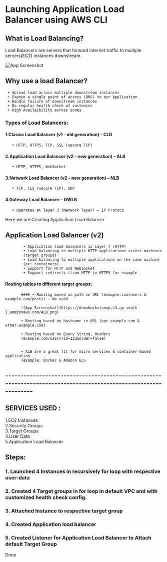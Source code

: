
# Launching Application Load Balancer using AWS CLI


## What is Load Balancing?
Load Balancers are servers that forward internet traffic to multiple servers(EC2) instances downstream.

![App Screenshot](https://demobucketanup.s3.ap-south-1.amazonaws.com/load_balancer.png)



## Why use a load Balancer?
     + Spread load across multiple downstream instances
     + Expose a single point of access (DNS) to our Application
     + Handle failure of downstream instances
     + Do regular health check of instances
     + High Availaibility across zones



### Types of Load Balancers:

 #### 1.Classic Load Balancer (v1 - old generation) - CLB
       • HTTP, HTTPS, TCP, SSL (secure TCP)
#### 2.Application Load Balancer (v2 - new generation) – ALB
       • HTTP, HTTPS, WebSocket
#### 3.Network Load Balancer (v2 - new generation) – NLB 
       • TCP, TLS (secure TCP), UDP
#### 4.Gateway Load Balancer – GWLB 
       • Operates at layer 3 (Network layer) – IP Protoco

Here we are Creating Application Load Balancer



## Application Load Balancer (v2)
            • Application load balancers is Layer 7 (HTTP)          
            • Load balancing to multiple HTTP applications across machines 
            (target groups)                  
            • Load balancing to multiple applications on the same machine 
            (ex: containers)                                                    
            • Support for HTTP and WebSocket                                        
            • Support redirects (from HTTP to HTTPS for example
  


#### Routing tables to different target groups:

           #### • Routing based on path in URL (example.com/users & example.com/posts) - We used

           ![App Screenshot](https://demobucketanup.s3.ap-south-1.amazonaws.com/ALB.png)

           • Routing based on hostname in URL (one.example.com & other.example.com)

           • Routing based on Query String, Headers 
           (example.com/users?id=123&order=false)


           • ALB are a great fit for micro services & container-based application 
           (example: Docker & Amazon ECS




## ---------------------------------------------------------------------------------------------------------------
## SERVICES USED :

1.EC2 Instances  
2.Security Groups  
3.Target Groups  
4.User Data  
5.Application Load Balancer


## Steps:

### 1. Launched 4 Instances in recursively for loop with respective user-data
### 2. Created 4 Target groups in for loop in default VPC and with customized health check config.
### 3. Attached Instance to respective target group  
### 4. Created Application load balancer
### 5. Created Listener for Application Load Balancer to Attach default Target Group

Done
